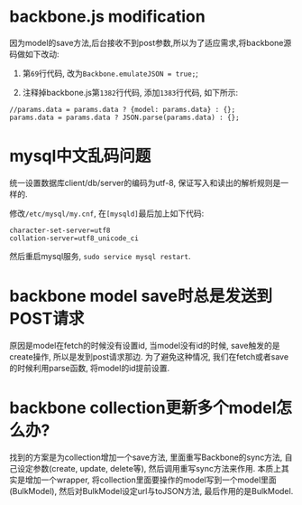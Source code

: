 # backbone.js modification

因为model的save方法,后台接收不到post参数,所以为了适应需求,将backbone源码做如下改动:

1. 第``69``行代码, 改为``Backbone.emulateJSON = true;``;

2. 注释掉backbone.js第``1382``行代码, 添加``1383``行代码, 如下所示:

```	
//params.data = params.data ? {model: params.data} : {};
params.data = params.data ? JSON.parse(params.data) : {};
```

# mysql中文乱码问题

统一设置数据库client/db/server的编码为utf-8, 保证写入和读出的解析规则是一样的.

修改``/etc/mysql/my.cnf``, 在``[mysqld]``最后加上如下代码:

```
character-set-server=utf8
collation-server=utf8_unicode_ci
```
然后重启mysql服务, ``sudo service mysql restart``. 


# backbone model save时总是发送到POST请求

原因是model在fetch的时候没有设置id, 当model没有id的时候, save触发的是create操作, 所以是发到post请求那边. 为了避免这种情况, 我们在fetch或者save的时候利用parse函数, 将model的id提前设置.


# backbone collection更新多个model怎么办?

找到的方案是为collection增加一个save方法, 里面重写Backbone的sync方法, 自己设定参数(create, update, delete等), 然后调用重写sync方法来作用. 本质上其实是增加一个wrapper, 将collection里面要操作的model写到一个model里面(BulkModel), 然后对BulkModel设定url与toJSON方法, 最后作用的是BulkModel.


